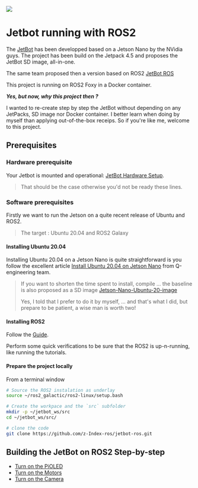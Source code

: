 ![](https://jetbot.org/master/images/jetbot_800x630.png)

# Jetbot running with ROS2

The [JetBot](https://jetbot.org/) has been developped based on a Jetson Nano by the NVidia guys. The project has been build on the Jetpack 4.5 and proposes the JetBot SD image, all-in-one.

The same team proposed then a version based on ROS2 [JetBot ROS](https://github.com/dusty-nv/jetbot_ros)

This project is running on ROS2 Foxy in a Docker container.

___Yes, but now, why this project then ?___

I wanted to re-create step by step the JetBot without depending on any JetPacks, SD image nor Docker container. 
I better learn when doing by myself than applying out-of-the-box receips.
So if you're like me, welcome to this project.


## Prerequisites

### Hardware prerequisite

Your Jetbot is mounted and operational: [JetBot Hardware Setup](https://jetbot.org/master/hardware_setup.html). 

> That should be the case otherwise you'd not be ready these lines.

### Software prerequisites
Firstly we want to run the Jetson on a quite recent release of Ubuntu and ROS2.

>The target : Ubuntu 20.04 and ROS2 Galaxy 

#### Installing Ubuntu 20.04

Installing Ubuntu 20.04 on a Jetson Nano is quite straightforward is you follow the excellent article [Install Ubuntu 20.04 on Jetson Nano](https://qengineering.eu/install-ubuntu-20.04-on-jetson-nano.html) from Q-engineering team.

> If you want to shorten the time spent to install, compile ... the baseline is also proposed as a SD image [Jetson-Nano-Ubuntu-20-image](https://github.com/Qengineering/Jetson-Nano-Ubuntu-20-image)
>
> Yes, I told that I prefer to do it by myself, ... and that's what I did, but prepare to be patient, a wise man is worth two!

#### Installing ROS2

Follow the [Guide](https://docs.ros.org/en/galactic/Installation/Ubuntu-Install-Binary.html).

Perform some quick verifications to be sure that the ROS2 is up-n-running, like running the tutorials.

#### Prepare the project locally

From a terminal window
``` bash
# Source the ROS2 instalation as underlay
source ~/ros2_galactic/ros2-linux/setup.bash

# Create the workpace and the `src` subfolder
mkdir -p ~/jetbot_ws/src
cd ~/jetbot_ws/src/

# clone the code
git clone https://github.com/z-Index-ros/jetbot-ros.git

```

## Building the JetBot on ROS2 Step-by-step

* [Turn on the PiOLED](./doc/PiOLED.md)
* [Turn on the Motors](./doc/motors.md)
* [Turn on the Camera](./doc/camera.md)

